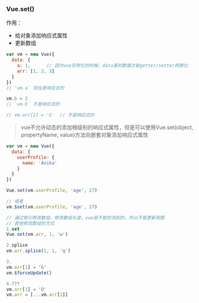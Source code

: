 ### Vue.set\(\)

作用：

* 给对象添加响应式属性
* 更新数组

```js
var vm = new Vue({
  data: {
    a: 1,      // 因为vue实例化的时候，data里的数据才能getter/setter转换化
    arr: [1, 2, 3]
  }
})
// `vm.a` 现在是响应式的

vm.b = 2
// `vm.b` 不是响应式的

// vm.arr[1] = 'G'  // 不是响应式的
```

> vue不允许动态的添加根级别的响应式属性，但是可以使用Vue.set\(object, propertyName, value\)方法向嵌套对象添加响应式属性

```js
var vm = new Vue({
  data: {
    userProfile: {
      name: 'Anika'
    }
  }
})

Vue.set(vm.userProfile, 'age', 27)

// 或者
vm.$set(vm.userProfile, 'age', 27)
```

```js
// 通过索引修改数组、修改数组长度，vue是不能检测到的，所以不能更新视图
// 其他修改数组的方式
1.set
Vue.set(vm.arr, 1, 'w')

2.splice
vm.arr.splice(1, 1, 'q')

3.
vm.arr[1] = 'G' 
vm.$forceUpdate()

4.???
vm.arr[1] = 'O' 
vm.arr = [...vm.arr[1]]
```



